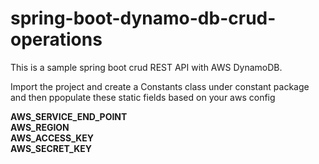 # spring-boot-dynamo-db-crud-operations

This is a sample spring boot crud REST API with AWS DynamoDB.

Import the project and create a Constants class under constant package and then ppopulate these static fields based on your aws config

<b>
AWS_SERVICE_END_POINT<br/>
AWS_REGION<br/>
AWS_ACCESS_KEY<br/>
AWS_SECRET_KEY<br/>

</b>
